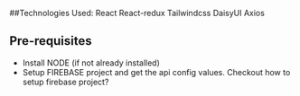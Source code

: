 ##Technologies Used:
React
React-redux
Tailwindcss
DaisyUI
Axios

## Pre-requisites

- Install NODE (if not already installed)
- Setup FIREBASE project and get the api config values. Checkout how to setup firebase project?
</hr>
